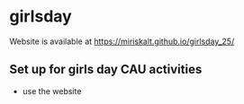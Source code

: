 # girlsday

Website is available at https://miriskalt.github.io/girlsday_25/


## Set up for girls day CAU activities
- use the website 
